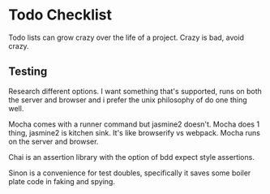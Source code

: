 # Todo Checklist

Todo lists can grow crazy over the life of a project. Crazy is bad, avoid crazy.

## Testing

Research different options. I want something that's supported, runs on both the
server and browser and i prefer the unix philosophy of do one thing well.

Mocha comes with a runner command but jasmine2 doesn't. Mocha does 1 thing,
jasmine2 is kitchen sink. It's like browserify vs webpack. Mocha runs on the
server and browser.

Chai is an assertion library with the option of bdd expect style assertions.

Sinon is a convenience for test doubles, specifically it saves some boiler plate
code in faking and spying.
